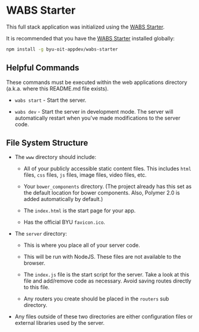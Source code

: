 # WABS Starter

This full stack application was initialized using the [WABS Starter](https://github.com/byu-oit-appdev/wabs-starter).

It is recommended that you have the [WABS Starter](https://github.com/byu-oit-appdev/wabs-starter) installed globally:

```sh
npm install -g byu-oit-appdev/wabs-starter
```

## Helpful Commands

These commands must be executed within the web applications directory (a.k.a. where this README.md file exists).

- `wabs start` - Start the server.

- `wabs dev` - Start the server in development mode. The server will automatically restart when you've made modifications to the server code. 

## File System Structure

- The `www` directory should include:

    - All of your publicly accessible static content files. This includes `html` files, `css` files, `js` files, image files, video files, etc.
    
    - Your `bower_components` directory. (The project already has this set as the default location for bower components. Also, Polymer 2.0 is added automatically by default.)
    
    - The `index.html` is the start page for your app.
    
    - Has the official BYU `favicon.ico`.
    
- The `server` directory:

    - This is where you place all of your server code.
    
    - This will be run with NodeJS. These files are not available to the browser.
    
    - The `index.js` file is the start script for the server. Take a look at this file and add/remove code as necessary. Avoid saving routes directly to this file.
    
    - Any routers you create should be placed in the `routers` sub directory.
    
- Any files outside of these two directories are either configuration files or external libraries used by the server.
